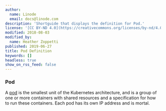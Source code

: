 ```yaml
---
author:
  name: Linode
  email: docs@linode.com
description: 'Shortguide that displays the definition for Pod.'
license: '[CC BY-ND 4.0](https://creativecommons.org/licenses/by-nd/4.0)'
modified: 2018-08-03
modified_by:
  name: Heather Zoppetti
published: 2019-06-27
title: Pod Definition
keywords: []
headless: true
show_on_rss_feed: false
---
```


### Pod

A [pod](https://kubernetes.io/docs/reference/generated/kubernetes-api/v1.13/#pod-v1-core) is the smallest unit of the Kubernetes architecture, and is a group of one or more containers with shared resources and a specification for how to run these containers. Each pod has its own IP address and is mortal.